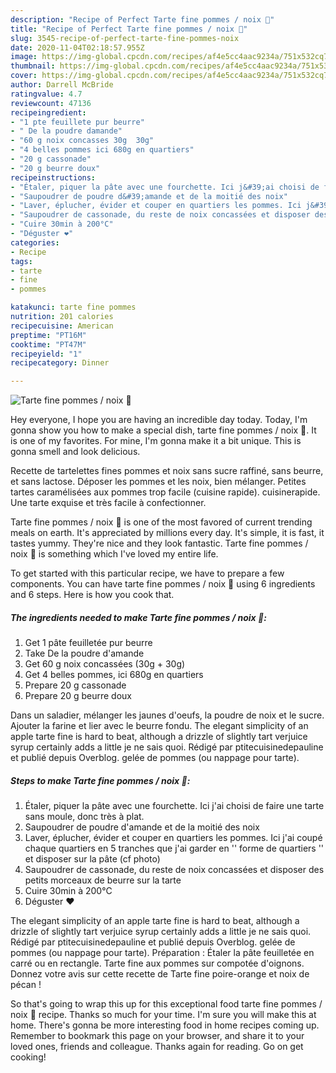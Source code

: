 ```yaml
---
description: "Recipe of Perfect Tarte fine pommes / noix 🍎"
title: "Recipe of Perfect Tarte fine pommes / noix 🍎"
slug: 3545-recipe-of-perfect-tarte-fine-pommes-noix
date: 2020-11-04T02:18:57.955Z
image: https://img-global.cpcdn.com/recipes/af4e5cc4aac9234a/751x532cq70/tarte-fine-pommes-noix-🍎-photo-principale-de-la-recette.jpg
thumbnail: https://img-global.cpcdn.com/recipes/af4e5cc4aac9234a/751x532cq70/tarte-fine-pommes-noix-🍎-photo-principale-de-la-recette.jpg
cover: https://img-global.cpcdn.com/recipes/af4e5cc4aac9234a/751x532cq70/tarte-fine-pommes-noix-🍎-photo-principale-de-la-recette.jpg
author: Darrell McBride
ratingvalue: 4.7
reviewcount: 47136
recipeingredient:
- "1 pte feuillete pur beurre"
- " De la poudre damande"
- "60 g noix concasses 30g  30g"
- "4 belles pommes ici 680g en quartiers"
- "20 g cassonade"
- "20 g beurre doux"
recipeinstructions:
- "Étaler, piquer la pâte avec une fourchette. Ici j&#39;ai choisi de faire une tarte sans moule, donc très à plat."
- "Saupoudrer de poudre d&#39;amande et de la moitié des noix"
- "Laver, éplucher, évider et couper en quartiers les pommes. Ici j&#39;ai coupé chaque quartiers en 5 tranches que j&#39;ai garder en &#39;&#39; forme de quartiers &#39;&#39; et disposer sur la pâte (cf photo)"
- "Saupoudrer de cassonade, du reste de noix concassées et disposer des petits morceaux de beurre sur la tarte"
- "Cuire 30min à 200°C"
- "Déguster ❤️"
categories:
- Recipe
tags:
- tarte
- fine
- pommes

katakunci: tarte fine pommes 
nutrition: 201 calories
recipecuisine: American
preptime: "PT16M"
cooktime: "PT47M"
recipeyield: "1"
recipecategory: Dinner

---
```



![Tarte fine pommes / noix 🍎](https://img-global.cpcdn.com/recipes/af4e5cc4aac9234a/751x532cq70/tarte-fine-pommes-noix-🍎-photo-principale-de-la-recette.jpg)

Hey everyone, I hope you are having an incredible day today. Today, I'm gonna show you how to make a special dish, tarte fine pommes / noix 🍎. It is one of my favorites. For mine, I'm gonna make it a bit unique. This is gonna smell and look delicious.

Recette de tartelettes fines pommes et noix sans sucre raffiné, sans beurre, et sans lactose. Déposer les pommes et les noix, bien mélanger. Petites tartes caramélisées aux pommes trop facile (cuisine rapide). cuisinerapide. Une tarte exquise et très facile à confectionner.

Tarte fine pommes / noix 🍎 is one of the most favored of current trending meals on earth. It's appreciated by millions every day. It's simple, it is fast, it tastes yummy. They're nice and they look fantastic. Tarte fine pommes / noix 🍎 is something which I've loved my entire life.


To get started with this particular recipe, we have to prepare a few components. You can have tarte fine pommes / noix 🍎 using 6 ingredients and 6 steps. Here is how you cook that.

<!--inarticleads1-->

##### The ingredients needed to make Tarte fine pommes / noix 🍎:

1. Get 1 pâte feuilletée pur beurre
1. Take  De la poudre d&#39;amande
1. Get 60 g noix concassées (30g + 30g)
1. Get 4 belles pommes, ici 680g en quartiers
1. Prepare 20 g cassonade
1. Prepare 20 g beurre doux


Dans un saladier, mélanger les jaunes d&#39;oeufs, la poudre de noix et le sucre. Ajouter la farine et lier avec le beurre fondu. The elegant simplicity of an apple tarte fine is hard to beat, although a drizzle of slightly tart verjuice syrup certainly adds a little je ne sais quoi. Rédigé par ptitecuisinedepauline et publié depuis Overblog. gelée de pommes (ou nappage pour tarte). 

<!--inarticleads2-->

##### Steps to make Tarte fine pommes / noix 🍎:

1. Étaler, piquer la pâte avec une fourchette. Ici j&#39;ai choisi de faire une tarte sans moule, donc très à plat.
1. Saupoudrer de poudre d&#39;amande et de la moitié des noix
1. Laver, éplucher, évider et couper en quartiers les pommes. Ici j&#39;ai coupé chaque quartiers en 5 tranches que j&#39;ai garder en &#39;&#39; forme de quartiers &#39;&#39; et disposer sur la pâte (cf photo)
1. Saupoudrer de cassonade, du reste de noix concassées et disposer des petits morceaux de beurre sur la tarte
1. Cuire 30min à 200°C
1. Déguster ❤️


The elegant simplicity of an apple tarte fine is hard to beat, although a drizzle of slightly tart verjuice syrup certainly adds a little je ne sais quoi. Rédigé par ptitecuisinedepauline et publié depuis Overblog. gelée de pommes (ou nappage pour tarte). Préparation : Étaler la pâte feuilletée en carré ou en rectangle. Tarte fine aux pommes sur compotée d&#39;oignons. Donnez votre avis sur cette recette de Tarte fine poire-orange et noix de pécan ! 

So that's going to wrap this up for this exceptional food tarte fine pommes / noix 🍎 recipe. Thanks so much for your time. I'm sure you will make this at home. There's gonna be more interesting food in home recipes coming up. Remember to bookmark this page on your browser, and share it to your loved ones, friends and colleague. Thanks again for reading. Go on get cooking!
